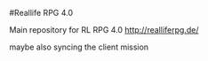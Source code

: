 #Reallife RPG 4.0

Main repository for RL RPG 4.0
http://realliferpg.de/

maybe also syncing the client mission
